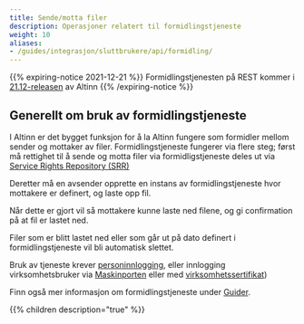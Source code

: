 ```yaml
---
title: Sende/motta filer
description: Operasjoner relatert til formidlingstjeneste
weight: 10
aliases:
- /guides/integrasjon/sluttbrukere/api/formidling/
---
```


{{% expiring-notice 2021-12-21 %}}
Formidlingstjenesten på REST kommer i [21.12-releasen](/docs/ny-funksjonalitet/prodsetting/) av Altinn
{{% /expiring-notice %}}

## Generellt om bruk av formidlingstjeneste
I Altinn er det bygget funksjon for å la Altinn fungere som formidler mellom sender og mottaker av filer. 
Formidlingstjeneste fungerer via flere steg; 
først må rettighet til å sende og motta filer via formidligstjeneste deles ut via [Service Rights Repository (SRR)](../tjenesteeiere/rest/tjenesteeierstyrte-rettigheter/)

Deretter må en avsender opprette en instans av formidlingstjeneste hvor mottakere er definert, og laste opp fil.

Når dette er gjort vil så mottakere kunne laste ned filene, og gi confirmation på at fil er lastet ned.

Filer som er blitt lastet ned eller som går ut på dato definert i formidlingstjeneste vil bli automatisk slettet.

Bruk av tjeneste krever [personinnlogging](../kom-i-gang/person/), eller innlogging virksomhetsbruker via 
[Maskinporten](../kom-i-gang/virksomhet/#autentisering-med-virksomhetsbruker-og-maskinporten) 
eller med [virksomhetssertifikat](../kom-i-gang/virksomhet/#autentisering-med-virksomhetsbruker-og-virksomhetssertifikat))

Finn også mer informasjon om formidlingstjeneste under [Guider](/docs/guides/).

{{% children description="true" %}}

